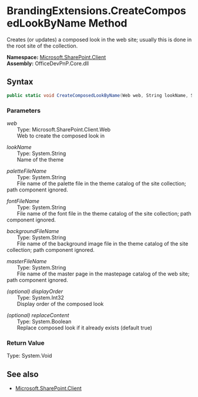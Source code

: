 # BrandingExtensions.CreateComposedLookByName Method  
Creates (or updates) a composed look in the web site; usually this is done in the root site of the collection.  

**Namespace:** [Microsoft.SharePoint.Client](Microsoft.SharePoint.Client.md)  
**Assembly:** OfficeDevPnP.Core.dll  
## Syntax
```C#
public static void CreateComposedLookByName(Web web, String lookName, String paletteFileName, String fontFileName, String backgroundFileName, String masterFileName, Int32 displayOrder, Boolean replaceContent)
```
### Parameters
*web*  
&emsp;&emsp;Type: Microsoft.SharePoint.Client.Web  
&emsp;&emsp;Web to create the composed look in  
  
*lookName*  
&emsp;&emsp;Type: System.String  
&emsp;&emsp;Name of the theme  
  
*paletteFileName*  
&emsp;&emsp;Type: System.String  
&emsp;&emsp;File name of the palette file in the theme catalog of the site collection; path component ignored.  
  
*fontFileName*  
&emsp;&emsp;Type: System.String  
&emsp;&emsp;File name of the font file in the theme catalog of the site collection; path component ignored.  
  
*backgroundFileName*  
&emsp;&emsp;Type: System.String  
&emsp;&emsp;File name of the background image file in the theme catalog of the site collection; path component ignored.  
  
*masterFileName*  
&emsp;&emsp;Type: System.String  
&emsp;&emsp;File name of the master page in the mastepage catalog of the web site; path component ignored.  
  
*(optional) displayOrder*  
&emsp;&emsp;Type: System.Int32  
&emsp;&emsp;Display order of the composed look  
  
*(optional) replaceContent*  
&emsp;&emsp;Type: System.Boolean  
&emsp;&emsp;Replace composed look if it already exists (default true)  
  
### Return Value
Type: System.Void  

## See also
- [Microsoft.SharePoint.Client](Microsoft.SharePoint.Client.md)
